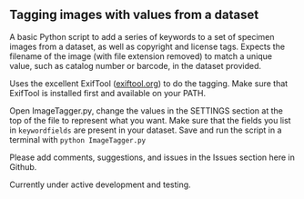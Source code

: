 ## Tagging images with values from a dataset

A basic Python script to add a series of keywords to a set of specimen images from a dataset, as well as copyright and license tags. Expects the filename of the image (with file extension removed) to match a unique value, such as catalog number or barcode, in the dataset provided. 

Uses the excellent ExifTool ([exiftool.org](https://exiftool.org/)) to do the tagging. Make sure that ExifTool is installed first and available on your PATH.

Open ImageTagger.py, change the values in the SETTINGS section at the top of the file to represent what you want. Make sure that the fields you list in `keywordfields` are present in your dataset. Save and run the script in a terminal with `python ImageTagger.py`

Please add comments, suggestions, and issues in the Issues section here in Github.

Currently under active development and testing.
